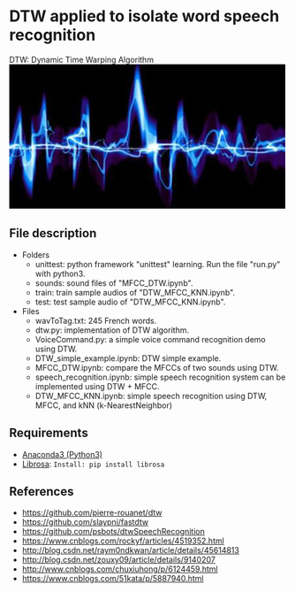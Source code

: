 # DTW applied to isolate word speech recognition
DTW: Dynamic Time Warping Algorithm  
![](/speech.jpg)

## File description
* Folders
  * unittest: python framework "unittest" learning. Run the file "run.py" with python3.
  * sounds: sound files of "MFCC_DTW.ipynb".
  * train: train sample audios of "DTW_MFCC_KNN.ipynb".
  * test: test sample audio of "DTW_MFCC_KNN.ipynb".
* Files
  * wavToTag.txt: 245 French words.
  * dtw.py: implementation of DTW algorithm.
  * VoiceCommand.py: a simple voice command recognition demo using DTW. 
  * DTW_simple_example.ipynb: DTW simple example.
  * MFCC_DTW.ipynb: compare the MFCCs of two sounds using DTW.
  * speech_recognition.ipynb: simple speech recognition system can be implemented using DTW + MFCC.
  * DTW_MFCC_KNN.ipynb: simple speech recognition using DTW, MFCC, and kNN (k-NearestNeighbor)
## Requirements
* [Anaconda3 (Python3)](https://www.anaconda.com/download)
* [Librosa](http://librosa.github.io/librosa): `Install: pip install librosa`

## References
* https://github.com/pierre-rouanet/dtw
* https://github.com/slaypni/fastdtw
* https://github.com/psbots/dtwSpeechRecognition
* https://www.cnblogs.com/rockyf/articles/4519352.html
* http://blog.csdn.net/raym0ndkwan/article/details/45614813
* http://blog.csdn.net/zouxy09/article/details/9140207
* http://www.cnblogs.com/chuxiuhong/p/6124459.html
* https://www.cnblogs.com/51kata/p/5887940.html
